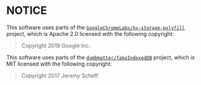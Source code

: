 # NOTICE
This software uses parts of the [`GoogleChromeLabs/kv-storage-polyfill`](https://github.com/GoogleChromeLabs/kv-storage-polyfill) project, 
which is Apache 2.0 licensed with the following copyright:

> Copyright 2019 Google Inc.

This software uses parts of the [`dumbmatter/fakeIndexedDB`](https://github.com/dumbmatter/fakeIndexedDB) project, 
which is MIT licensed with the following copyright:

>  Copyright 2017 Jeremy Scheff
